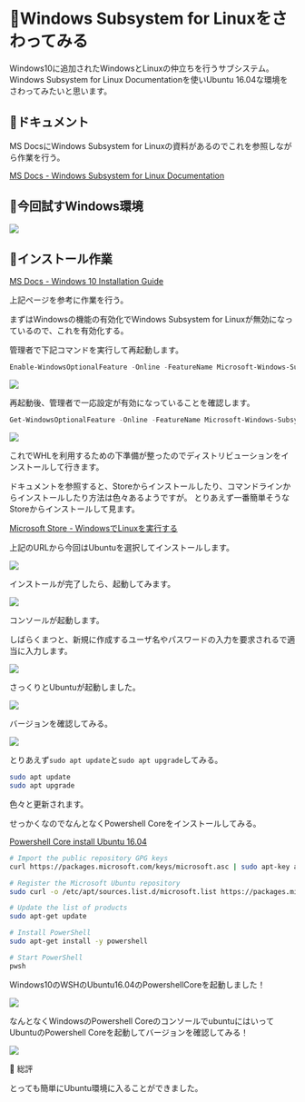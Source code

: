 # 🔰Windows Subsystem for Linuxをさわってみる

Windows10に追加されたWindowsとLinuxの仲立ちを行うサブシステム。
Windows Subsystem for Linux Documentationを使いUbuntu 16.04な環境をさわってみたいと思います。

## 🔰ドキュメント

MS DocsにWindows Subsystem for Linuxの資料があるのでこれを参照しながら作業を行う。

[MS Docs - Windows Subsystem for Linux Documentation](https://docs.microsoft.com/en-us/windows/wsl/about)

## 🔰今回試すWindows環境

![](image/winver.png)

## 🔰インストール作業

[MS Docs - Windows 10 Installation Guide](https://docs.microsoft.com/en-us/windows/wsl/install-win10)

上記ページを参考に作業を行う。

まずはWindowsの機能の有効化でWindows Subsystem for Linuxが無効になっているので、これを有効化する。

管理者で下記コマンドを実行して再起動します。

```Powershell
Enable-WindowsOptionalFeature -Online -FeatureName Microsoft-Windows-Subsystem-Linux
```

![](image/EnableWHL.png)

再起動後、管理者で一応設定が有効になっていることを確認します。

```Powershell
Get-WindowsOptionalFeature -Online -FeatureName Microsoft-Windows-Subsystem-Linux
```

![](image/CheckStatusWHL.png)

これでWHLを利用するための下準備が整ったのでディストリビューションをインストールして行きます。

ドキュメントを参照すると、Storeからインストールしたり、コマンドラインからインストールしたり方法は色々あるようですが。
とりあえず一番簡単そうなStoreからインストールして見ます。

[Microsoft Store - WindowsでLinuxを実行する](https://aka.ms/wslstore)

上記のURLから今回はUbuntuを選択してインストールします。

![](image/installUbuntu.png)

インストールが完了したら、起動してみます。

![](image/startUbuntu.png)

コンソールが起動します。

しばらくまつと、新規に作成するユーザ名やパスワードの入力を要求されるで適当に入力します。

![](image/startUbuntuStep002.png)

さっくりとUbuntuが起動しました。

![](image/startUbuntuStep003.png)

バージョンを確認してみる。

![](image/startUbuntuStep004.png)

とりあえず`sudo apt update`と`sudo apt upgrade`してみる。

```sh
sudo apt update
sudo apt upgrade
```

色々と更新されます。

せっかくなのでなんとなくPowershell Coreをインストールしてみる。

[Powershell Core install Ubuntu 16.04](https://docs.microsoft.com/ja-jp/powershell/scripting/setup/installing-powershell-core-on-linux?view=powershell-6#ubuntu-1604)

```sh
# Import the public repository GPG keys
curl https://packages.microsoft.com/keys/microsoft.asc | sudo apt-key add -

# Register the Microsoft Ubuntu repository
sudo curl -o /etc/apt/sources.list.d/microsoft.list https://packages.microsoft.com/config/ubuntu/16.04/prod.list

# Update the list of products
sudo apt-get update

# Install PowerShell
sudo apt-get install -y powershell

# Start PowerShell
pwsh
```

Windows10のWSHのUbuntu16.04のPowershellCoreを起動しました！

![](image/startPwsh.png)

なんとなくWindowsのPowershell CoreのコンソールでubuntuにはいってUbuntuのPowershell Coreを起動してバージョンを確認してみる！

![](image/psVersionTable.png)

🔰 総評

とっても簡単にUbuntu環境に入ることができました。